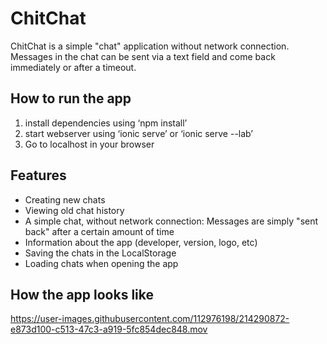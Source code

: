 # ChitChat
ChitChat is a simple "chat" application without network connection. Messages in the chat can be sent via a text field and come back immediately or after a timeout.

## How to run the app
1. install dependencies using ‘npm install’
2. start webserver using ‘ionic serve’  or ‘ionic serve --lab’
3. Go to localhost in your browser

## Features

- Creating new chats
- Viewing old chat history
- A simple chat, without network connection: Messages are simply "sent back" after a certain amount of time
- Information about the app (developer, version, logo, etc)
- Saving the chats in the LocalStorage
- Loading chats when opening the app

## How the app looks like

https://user-images.githubusercontent.com/112976198/214290872-e873d100-c513-47c3-a919-5fc854dec848.mov

